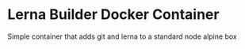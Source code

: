 # Lerna Builder Docker Container

Simple container that adds git and lerna to a standard node alpine box